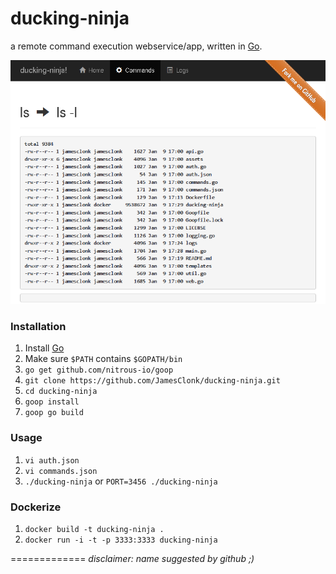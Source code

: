ducking-ninja
=========

a remote command execution webservice/app, written in [Go](https://golang.org/).

![Screenshot](https://github.com/JamesClonk/ducking-ninja/raw/master/assets/images/screenshot.png "Screenshot")

### Installation

1. Install [Go](https://golang.org/)
2. Make sure `$PATH` contains `$GOPATH/bin`
3. `go get github.com/nitrous-io/goop`
4. `git clone https://github.com/JamesClonk/ducking-ninja.git`
5. `cd ducking-ninja`
6. `goop install`
6. `goop go build`

### Usage

1. `vi auth.json`
2. `vi commands.json`
3. `./ducking-ninja` or `PORT=3456 ./ducking-ninja`

### Dockerize

1. `docker build -t ducking-ninja .`
2. `docker run -i -t -p 3333:3333 ducking-ninja`

=============
*disclaimer: name suggested by github ;)*

